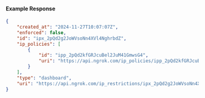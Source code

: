 <!-- Code generated for API Clients. DO NOT EDIT. -->

#### Example Response

```json
{
	"created_at": "2024-11-27T10:07:07Z",
	"enforced": false,
	"id": "ipx_2pQd2g2JoWVsoNn4XVl4NghrbdZ",
	"ip_policies": [
		{
			"id": "ipp_2pQd2kfGRJcuBel2JuM41GmwsG4",
			"uri": "https://api.ngrok.com/ip_policies/ipp_2pQd2kfGRJcuBel2JuM41GmwsG4"
		}
	],
	"type": "dashboard",
	"uri": "https://api.ngrok.com/ip_restrictions/ipx_2pQd2g2JoWVsoNn4XVl4NghrbdZ"
}
```
